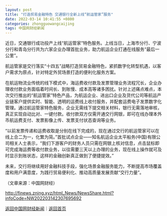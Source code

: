 ```yaml
---
layout: post
title: "打造贸易金融特色 交通银行全新上线“航运管家”服务"
date: 2022-03-14 10:41:55 +0800
categories: zhongguowangcaijing
tags: 中国网财经新闻
---
```

<p>近日，交通银行成功投产上线“航运管家”特色服务。上线当日，上海市分行、宁波分行和青岛分行共为六家企业办理首批业务，助力航运企业打通在线服务“最后一公里”。</p>
 <p>航运管家是交行落实“十四五”战略打造贸易金融特色，紧抓数字化转型机遇，以客户需求为原点，针对特定外贸场景打造的便利化服务方案。</p>
 <p>在航运物流业传统的线下模式中，海运费收付款及发票管理业务流程冗长，企业办理收付款业务面临着时间长、到账慢、成本高等诸多困扰。针对上述痛点难点，本次交行推出的“航运管家”特色产品，为航运企业、进出口企业及货代公司等航运产业链客户提供实时、智能、透明的运费线上收付服务，并配套运费电子发票数字化管理。通过航运管家特色服务，企业无需线下提交相关材料，银行无需落地审核，真正实现自动比对、一键付款。收付款双方仅需开通交行网银，即可在线办理本外币航运费支付、发票影像上传、发票支付状态查询等业务。</p>
 <p>“以前发票传递和运费收取是分别在线下完成的，现在通过交行的航运管家可以在线上合二为一，化繁为简。”首批试点企业——知名航运企业太平船务(中国)有限公司相关人士表示，“我们下游客户的财务人员只需在网银上核对信息，点击鼠标即可完成海运费等收付款业务，以往需要三天以上办理的业务，现在线上操作就可及时显示到账状态，这样的金融创新真正做到了便捷提效。”</p>
 <p>未来，交行将继续用好金融科技手段，强化场景金融服务能力，不断提高市场覆盖度和用户满意度，为践行贸易便利化、推动高质量发展贡献“交行力量”。</p><p class="em_media">（文章来源：中国网财经）</p>

<http://finews.zning.xyz/html_News/NewsShare.html?infoCode=NW202203142307695692>

[返回中国网财经新闻](//finews.withounder.com/category/zhongguowangcaijing.html)｜[返回首页](//finews.withounder.com/)